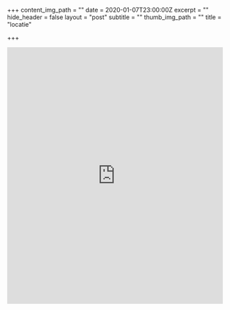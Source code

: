 +++
content_img_path = ""
date = 2020-01-07T23:00:00Z
excerpt = ""
hide_header = false
layout = "post"
subtitle = ""
thumb_img_path = ""
title = "locatie"

+++
    <div style="width: 100%"><iframe width="100%" height="600" src="https://maps.google.com/maps?width=100%&height=600&hl=nl&coord=40.674667,17.461056&q=+(Perla%20Tranquilla)&ie=UTF8&t=&z=5&iwloc=B&output=embed" frameborder="0" scrolling="no" marginheight="0" marginwidth="0"><a href="https://www.mapsdirections.info/nl/maak-een-google-map/">Maak een Google Map</a> van <a href="https://www.mapsdirections.info/nl/">Nederland Kaart</a></iframe></div><br />